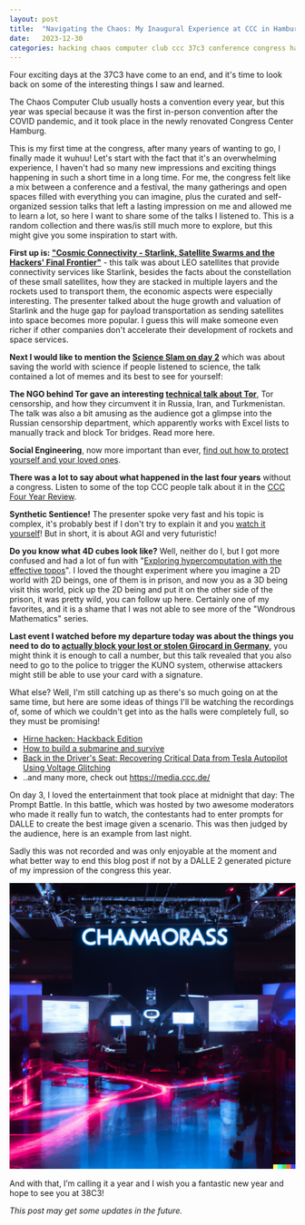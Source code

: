 ```yaml
---
layout: post
title:  "Navigating the Chaos: My Inaugural Experience at CCC in Hamburg!"
date:   2023-12-30
categories: hacking chaos computer club ccc 37c3 conference congress hamburg
---
```


Four exciting days at the 37C3 have come to an end, and it's time to look back on some of the interesting things I saw and learned.

The Chaos Computer Club usually hosts a convention every year, but this year was special because it was the first in-person convention after the COVID pandemic, and it took place in the newly renovated Congress Center Hamburg.
<!--more-->
This is my first time at the congress, after many years of wanting to go, I finally made it wuhuu! Let's start with the fact that it's an overwhelming experience, I haven't had so many new impressions and exciting things happening in such a short time in a long time. For me, the congress felt like a mix between a conference and a festival, the many gatherings and open spaces filled with everything you can imagine, plus the curated and self-organized session talks that left a lasting impression on me and allowed me to learn a lot, so here I want to share some of the talks I listened to. This is a random collection and there was/is still much more to explore, but this might give you some inspiration to start with.

**First up is: ["Cosmic Connectivity - Starlink, Satellite Swarms and the Hackers' Final Frontier"](https://media.ccc.de/v/camp2023-57307-cosmic_connectivity)** - this talk was about LEO satellites that provide connectivity services like Starlink, besides the facts about the constellation of these small satellites, how they are stacked in multiple layers and the rockets used to transport them, the economic aspects were especially interesting. The presenter talked about the huge growth and valuation of Starlink and the huge gap for payload transportation as sending satellites into space becomes more popular. I guess this will make someone even richer if other companies don't accelerate their development of rockets and space services.

**Next I would like to mention the [Science Slam on day 2](https://media.ccc.de/v/37c3-11825-science_slam)** which was about saving the world with science if people listened to science, the talk contained a lot of memes and its best to see for yourself:

**The NGO behind Tor gave an interesting [technical talk about Tor](https://media.ccc.de/v/37c3-12040-tor_censorship_attempts_in_russia_iran_turkmenistan)**, Tor censorship, and how they circumvent it in Russia, Iran, and Turkmenistan. The talk was also a bit amusing as the audience got a glimpse into the Russian censorship department, which apparently works with Excel lists to manually track and block Tor bridges. Read more here.

**Social Engineering**, now more important than ever, [find out how to protect yourself and your loved ones](https://media.ccc.de/v/37c3-11721-social_engineering_geschichte_wirkung_massnahmen).

**There was a lot to say about what happened in the last four years** without a congress. Listen to some of the top CCC people talk about it in the [CCC Four Year Review](https://events.ccc.de/congress/2023/hub/de/event/vierjahresruckblick_des_ccc/).

**Synthetic Sentience!** The presenter spoke very fast and his topic is complex, it's probably best if I don't try to explain it and you [watch it yourself](https://media.ccc.de/v/37c3-12167-synthetic_sentience)! But in short, it is about AGI and very futuristic!

**Do you know what 4D cubes look like?** Well, neither do I, but I got more confused and had a lot of fun with "[Exploring hypercomputation with the effective topos](https://events.ccc.de/congress/2023/hub/de/event/wondrous-mathematics-exploring-hypercomputation-wi/)". I loved the thought experiment where you imagine a 2D world with 2D beings, one of them is in prison, and now you as a 3D being visit this world, pick up the 2D being and put it on the other side of the prison, it was pretty wild, you can follow up here. Certainly one of my favorites, and it is a shame that I was not able to see more of the "Wondrous Mathematics" series.

**Last event I watched before my departure today was about the things you need to do to [actually block your lost or stolen Girocard in Germany](https://events.ccc.de/congress/2023/hub/de/event/oh_no_kuno_-_gesperrte_girocards_entsperren/)**, you might think it is enough to call a number, but this talk revealed that you also need to go to the police to trigger the KUNO system, otherwise attackers might still be able to use your card with a signature.

What else? Well, I'm still catching up as there's so much going on at the same time, but here are some ideas of things I'll be watching the recordings of, some of which we couldn't get into as the halls were completely full, so they must be promising!

* [Hirne hacken: Hackback Edition](https://events.ccc.de/congress/2023/hub/de/event/hirne_hacken_hackback_edition/)
* [How to build a submarine and survive](https://media.ccc.de/v/37c3-11828-how_to_build_a_submarine_and_survive)
* [Back in the Driver's Seat: Recovering Critical Data from Tesla Autopilot Using Voltage Glitching](https://media.ccc.de/v/37c3-12144-back_in_the_driver_s_seat_recovering_critical_data_from_tesla_autopilot_using_voltage_glitching)
* ..and many more, check out https://media.ccc.de/

On day 3, I loved the entertainment that took place at midnight that day: The Prompt Battle. In this battle, which was hosted by two awesome moderators who made it really fun to watch, the contestants had to enter prompts for DALLE to create the best image given a scenario. This was then judged by the audience, here is an example from last night.

Sadly this was not recorded and was only enjoyable at the moment and what better way to end this blog post if not by a DALLE 2 generated picture of my impression of the congress this year.

![37C3 DALLE](/assets/2023-12-30-37c3/DALLE_37C3.png)

And with that, I’m calling it a year and I wish you a fantastic new year and hope to see you at 38C3!

*This post may get some updates in the future.*
